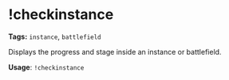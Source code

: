 # !checkinstance

**Tags:** `instance`, `battlefield`

Displays the progress and stage inside an instance or battlefield.

**Usage**: `!checkinstance`
